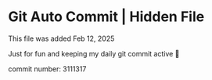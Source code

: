 # Git Auto Commit | Hidden File

This file was added Feb 12, 2025

Just for fun and keeping my daily git commit active 🤪

commit number: 3111317
